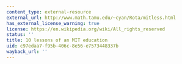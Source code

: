 ```yaml
---
content_type: external-resource
external_url: http://www.math.tamu.edu/~cyan/Rota/mitless.html
has_external_license_warning: true
license: https://en.wikipedia.org/wiki/All_rights_reserved
status: ''
title: 10 lessons of an MIT education
uid: c97edaa7-f95b-406c-8e56-e7573448337b
wayback_url: ''
---
```


